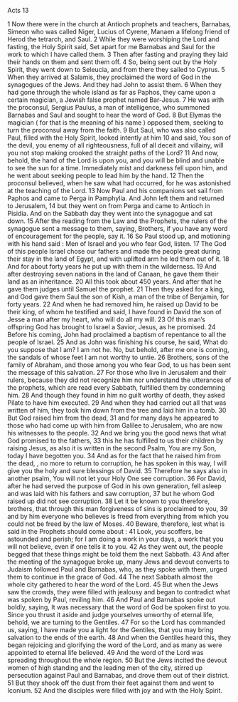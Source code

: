 Acts 13

1	Now there were in the church at Antioch prophets and teachers, Barnabas, Simeon who was called Niger, Lucius of Cyrene, Manaen a lifelong friend of Herod the tetrarch, and Saul.
2	While they were worshiping the Lord and fasting, the Holy Spirit said, Set apart for me Barnabas and Saul for the work to which I have called them.
3	Then after fasting and praying they laid their hands on them and sent them off.
4	So, being sent out by the Holy Spirit, they went down to Seleucia, and from there they sailed to Cyprus.
5	When they arrived at Salamis, they proclaimed the word of God in the synagogues of the Jews. And they had John to assist them.
6	When they had gone through the whole island as far as Paphos, they came upon a certain magician, a Jewish false prophet named Bar-Jesus.
7	He was with the proconsul, Sergius Paulus, a man of intelligence, who summoned Barnabas and Saul and sought to hear the word of God.
8	But Elymas the magician ( for that is the meaning of his name ) opposed them, seeking to turn the proconsul away from the faith.
9	But Saul, who was also called Paul, filled with the Holy Spirit, looked intently at him
10	and said, You son of the devil, you enemy of all righteousness, full of all deceit and villainy, will you not stop making crooked the straight paths of the Lord?
11	And now, behold, the hand of the Lord is upon you, and you will be blind and unable to see the sun for a time. Immediately mist and darkness fell upon him, and he went about seeking people to lead him by the hand.
12	Then the proconsul believed, when he saw what had occurred, for he was astonished at the teaching of the Lord.
13	Now Paul and his companions set sail from Paphos and came to Perga in Pamphylia. And John left them and returned to Jerusalem,
14	but they went on from Perga and came to Antioch in Pisidia. And on the Sabbath day they went into the synagogue and sat down.
15	After the reading from the Law and the Prophets, the rulers of the synagogue sent a message to them, saying, Brothers, if you have any word of encouragement for the people, say it.
16	So Paul stood up, and motioning with his hand said : Men of Israel and you who fear God, listen.
17	The God of this people Israel chose our fathers and made the people great during their stay in the land of Egypt, and with uplifted arm he led them out of it.
18	And for about forty years he put up with them in the wilderness.
19	And after destroying seven nations in the land of Canaan, he gave them their land as an inheritance.
20	All this took about 450 years. And after that he gave them judges until Samuel the prophet.
21	Then they asked for a king, and God gave them Saul the son of Kish, a man of the tribe of Benjamin, for forty years.
22	And when he had removed him, he raised up David to be their king, of whom he testified and said, I have found in David the son of Jesse a man after my heart, who will do all my will.
23	Of this man’s offspring God has brought to Israel a Savior, Jesus, as he promised.
24	Before his coming, John had proclaimed a baptism of repentance to all the people of Israel.
25	And as John was finishing his course, he said, What do you suppose that I am? I am not he. No, but behold, after me one is coming, the sandals of whose feet I am not worthy to untie.
26	Brothers, sons of the family of Abraham, and those among you who fear God, to us has been sent the message of this salvation.
27	For those who live in Jerusalem and their rulers, because they did not recognize him nor understand the utterances of the prophets, which are read every Sabbath, fulfilled them by condemning him.
28	And though they found in him no guilt worthy of death, they asked Pilate to have him executed.
29	And when they had carried out all that was written of him, they took him down from the tree and laid him in a tomb.
30	But God raised him from the dead,
31	and for many days he appeared to those who had come up with him from Galilee to Jerusalem, who are now his witnesses to the people.
32	And we bring you the good news that what God promised to the fathers,
33	this he has fulfilled to us their children by raising Jesus, as also it is written in the second Psalm, You are my Son, today I have begotten you.
34	And as for the fact that he raised him from the dead, , no more to return to corruption, he has spoken in this way, I will give you the holy and sure blessings of David.
35	Therefore he says also in another psalm, You will not let your Holy One see corruption.
36	For David, after he had served the purpose of God in his own generation, fell asleep and was laid with his fathers and saw corruption,
37	but he whom God raised up did not see corruption.
38	Let it be known to you therefore, brothers, that through this man forgiveness of sins is proclaimed to you,
39	and by him everyone who believes is freed from everything from which you could not be freed by the law of Moses.
40	Beware, therefore, lest what is said in the Prophets should come about :
41	Look, you scoffers, be astounded and perish; for I am doing a work in your days, a work that you will not believe, even if one tells it to you.
42	As they went out, the people begged that these things might be told them the next Sabbath.
43	And after the meeting of the synagogue broke up, many Jews and devout converts to Judaism followed Paul and Barnabas, who, as they spoke with them, urged them to continue in the grace of God.
44	The next Sabbath almost the whole city gathered to hear the word of the Lord.
45	But when the Jews saw the crowds, they were filled with jealousy and began to contradict what was spoken by Paul, reviling him.
46	And Paul and Barnabas spoke out boldly, saying, It was necessary that the word of God be spoken first to you. Since you thrust it aside and judge yourselves unworthy of eternal life, behold, we are turning to the Gentiles.
47	For so the Lord has commanded us, saying, I have made you a light for the Gentiles, that you may bring salvation to the ends of the earth.
48	And when the Gentiles heard this, they began rejoicing and glorifying the word of the Lord, and as many as were appointed to eternal life believed.
49	And the word of the Lord was spreading throughout the whole region.
50	But the Jews incited the devout women of high standing and the leading men of the city, stirred up persecution against Paul and Barnabas, and drove them out of their district.
51	But they shook off the dust from their feet against them and went to Iconium.
52	And the disciples were filled with joy and with the Holy Spirit.

